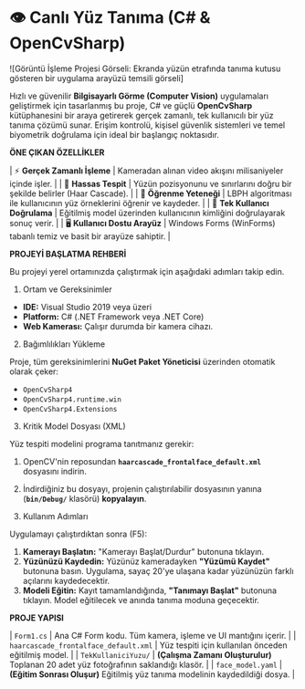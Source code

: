 # 👁️ Canlı Yüz Tanıma (C# & OpenCvSharp)

![Görüntü İşleme Projesi Görseli: Ekranda yüzün etrafında tanıma kutusu gösteren bir uygulama arayüzü temsili görseli]

Hızlı ve güvenilir **Bilgisayarlı Görme (Computer Vision)** uygulamaları geliştirmek için tasarlanmış bu proje, C# ve güçlü **OpenCvSharp** kütüphanesini bir araya getirerek gerçek zamanlı, tek kullanıcılı bir yüz tanıma çözümü sunar. Erişim kontrolü, kişisel güvenlik sistemleri ve temel biyometrik doğrulama için ideal bir başlangıç noktasıdır.

**ÖNE ÇIKAN ÖZELLİKLER**


| ⚡ **Gerçek Zamanlı İşleme** | Kameradan alınan video akışını milisaniyeler içinde işler. |
| 🎯 **Hassas Tespit** | Yüzün pozisyonunu ve sınırlarını doğru bir şekilde belirler (Haar Cascade). |
| 🧠 **Öğrenme Yeteneği** | LBPH algoritması ile kullanıcının yüz örneklerini öğrenir ve kaydeder. |
| 👤 **Tek Kullanıcı Doğrulama** | Eğitilmiş model üzerinden kullanıcının kimliğini doğrulayarak sonuç verir. |
| 🖥️ **Kullanıcı Dostu Arayüz** | Windows Forms (WinForms) tabanlı temiz ve basit bir arayüze sahiptir. |

**PROJEYİ BAŞLATMA REHBERİ**

Bu projeyi yerel ortamınızda çalıştırmak için aşağıdaki adımları takip edin.

 1. Ortam ve Gereksinimler

* **IDE:** Visual Studio 2019 veya üzeri
* **Platform:** C# (.NET Framework veya .NET Core)
* **Web Kamerası:** Çalışır durumda bir kamera cihazı.

2. Bağımlılıkları Yükleme

Proje, tüm gereksinimlerini **NuGet Paket Yöneticisi** üzerinden otomatik olarak çeker:

* `OpenCvSharp4`
* `OpenCvSharp4.runtime.win`
* `OpenCvSharp4.Extensions`

 3. Kritik Model Dosyası (XML)

Yüz tespiti modelini programa tanıtmanız gerekir:

1.  OpenCV'nin reposundan **`haarcascade_frontalface_default.xml`** dosyasını indirin.
2.  İndirdiğiniz bu dosyayı, projenin çalıştırılabilir dosyasının yanına (**`bin/Debug/`** klasörü) **kopyalayın**.

 4. Kullanım Adımları

Uygulamayı çalıştırdıktan sonra (F5):

1.  **Kamerayı Başlatın:** "Kamerayı Başlat/Durdur" butonuna tıklayın.
2.  **Yüzünüzü Kaydedin:** Yüzünüz kameradayken **"Yüzümü Kaydet"** butonuna basın. Uygulama, sayaç 20'ye ulaşana kadar yüzünüzün farklı açılarını kaydedecektir.
3.  **Modeli Eğitin:** Kayıt tamamlandığında, **"Tanımayı Başlat"** butonuna tıklayın. Model eğitilecek ve anında tanıma moduna geçecektir.

**PROJE YAPISI**

| `Form1.cs` | Ana C# Form kodu. Tüm kamera, işleme ve UI mantığını içerir. |
| `haarcascade_frontalface_default.xml` | Yüz tespiti için kullanılan önceden eğitilmiş model. |
| `TekKullaniciYuzu/` | **(Çalışma Zamanı Oluşturulur)** Toplanan 20 adet yüz fotoğrafının saklandığı klasör. |
| `face_model.yaml` | **(Eğitim Sonrası Oluşur)** Eğitilmiş yüz tanıma modelinin kaydedildiği dosya. |
